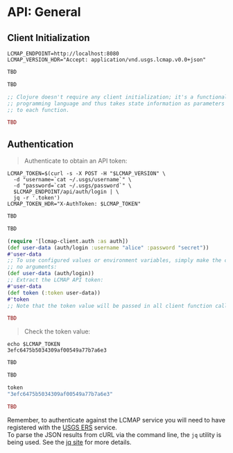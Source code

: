 # API: General

## Client Initialization


```shell
LCMAP_ENDPOINT=http://localhost:8080
LCMAP_VERSION_HDR="Accept: application/vnd.usgs.lcmap.v0.0+json"
```

```python
TBD
```

```vb
TBD
```

```clojure
;; Clojure doesn't require any client initialization; it's a functional
;; programming language and thus takes state information as parameters
;; to each function.
```

```ruby
TBD
```


## Authentication

> Authenticate to obtain an API token:

```shell
LCMAP_TOKEN=$(curl -s -X POST -H "$LCMAP_VERSION" \
  -d "username=`cat ~/.usgs/username`" \
  -d "password=`cat ~/.usgs/password`" \
  $LCMAP_ENDPOINT/api/auth/login | \
  jq -r '.token')
LCMAP_TOKEN_HDR="X-AuthToken: $LCMAP_TOKEN"
```

```python
TBD
```

```vb
TBD
```

```clojure
(require '[lcmap-client.auth :as auth])
(def user-data (auth/login :username "alice" :password "secret"))
#'user-data
;; To use configured values or environment variables, simply make the call with
;; no arguments:
(def user-data (auth/login))
;; Extract the LCMAP API token:
#'user-data
(def token (:token user-data))
#'token
;; Note that the token value will be passed in all client function calls.
```

```ruby
TBD
```

> Check the token value:

```shell
echo $LCMAP_TOKEN
3efc6475b5034309af00549a77b7a6e3
```

```python
TBD
```

```vb
TBD
```

```clojure
token
"3efc6475b5034309af00549a77b7a6e3"
```

```ruby
TBD
```

<aside class="info">
Remember, to authenticate against the LCMAP service you will need to have registered with the <a href="https://ers.cr.usgs.gov/login/">USGS ERS</a> service.
</aside>

<aside class="info">
To parse the JSON results from cURL via the command line, the <code>jq</code>  utility is being used. See the <a href="https://stedolan.github.io/jq/">jq site</a> for more details.
</aside>
